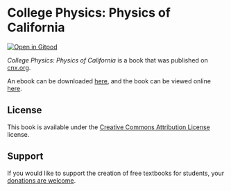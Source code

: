# College Physics: Physics of California

[![Open in Gitpod](https://gitpod.io/button/open-in-gitpod.svg)](https://gitpod.io/from-referrer/)

_College Physics: Physics of California_ is a book that was published on [cnx.org](https://cnx.org/).

An ebook can be downloaded [here](https://github.com/cnx-user-books/cnxbook-college-physics-physics-of-california/releases/latest), and the book can be viewed online [here](https://github.com/cnx-user-books/cnxbook-college-physics-physics-of-california/releases/latest).

## License
This book is available under the [Creative Commons Attribution License](./LICENSE) license.

## Support
If you would like to support the creation of free textbooks for students, your [donations are welcome](https://riceconnect.rice.edu/donation/support-openstax-banner).
